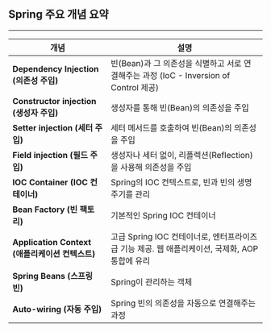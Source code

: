 ## Spring 주요 개념 요약
***
| 개념                     | 설명                                                               |
|-------------------------|------------------------------------------------------------------|
| **Dependency Injection (의존성 주입)** | 빈(Bean)과 그 의존성을 식별하고 서로 연결해주는 과정 (IoC - Inversion of Control 제공) |
| **Constructor injection (생성자 주입)** | 생성자를 통해 빈(Bean)의 의존성을 주입                                         |
| **Setter injection (세터 주입)** | 세터 메서드를 호출하여 빈(Bean)의 의존성을 주입                                    |
| **Field injection (필드 주입)** | 생성자나 세터 없이, 리플렉션(Reflection)을 사용해 의존성을 주입                        |
| **IOC Container (IOC 컨테이너)** | Spring의 IOC 컨텍스트로, 빈과 빈의 생명주기를 관리                                |
| **Bean Factory (빈 팩토리)** | 기본적인 Spring IOC 컨테이너                                             |
| **Application Context (애플리케이션 컨텍스트)** | 고급 Spring IOC 컨테이너로, 엔터프라이즈급 기능 제공. 웹 애플리케이션, 국제화, AOP 통합에 유리    |
| **Spring Beans (스프링 빈)** | Spring이 관리하는 객체                                                  |
| **Auto-wiring (자동 주입)** | Spring 빈의 의존성을 자동으로 연결해주는 과정                                     |
